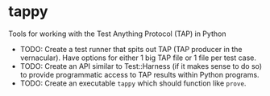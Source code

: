 tappy
=====

Tools for working with the Test Anything Protocol (TAP) in Python

*   TODO: Create a test runner that spits out TAP (TAP producer in the vernacular). Have options for either 1 big TAP file or 1 file per test case.
*   TODO: Create an API similar to Test::Harness (if it makes sense to do so) to provide programmatic access to TAP results within Python programs.
*   TODO: Create an executable `tappy` which should function like `prove`.
